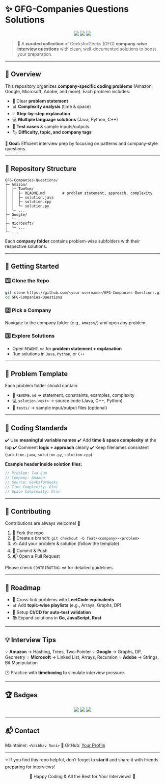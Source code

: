 # ✨ GFG-Companies Questions Solutions

<p align="center">
  <img src="https://img.shields.io/badge/Language-Java%20%7C%20Python%20%7C%20C++-brightgreen" />
  <img src="https://img.shields.io/badge/Contributions-Welcome-blue" />
  <img src="https://img.shields.io/badge/License-MIT-green" />
</p>

> 🚀 A **curated collection** of GeeksforGeeks (GFG) **company-wise interview questions** with clean, well-documented solutions to boost your preparation.

---

## 📌 Overview

This repository organizes **company-specific coding problems** (Amazon, Google, Microsoft, Adobe, and more). Each problem includes:

* 📝 Clear **problem statement**
* 📊 **Complexity analysis** (time & space)
* 💡 **Step-by-step explanation**
* 💻 **Multiple language solutions** (Java, Python, C++)
* 🧪 **Test cases** & sample inputs/outputs
* 🏷️ **Difficulty, topic, and company tags**

**🎯 Goal:** Efficient interview prep by focusing on patterns and company-style questions.

---

## 📂 Repository Structure

```
GFG-Companies-Questions/
├─ Amazon/
│  ├─ TwoSum/
│  │  ├─ README.md        # problem statement, approach, complexity
│  │  ├─ solution.java
│  │  ├─ solution.cpp
│  │  └─ solution.py
│  └─ ...
├─ Google/
│  └─ ...
├─ Microsoft/
│  └─ ...
└─ ...
```

Each **company folder** contains problem-wise subfolders with their respective solutions.

---

## 🚀 Getting Started

### 1️⃣ Clone the Repo

```bash
git clone https://github.com/<your-username>/GFG-Companies-Questions.git
cd GFG-Companies-Questions
```

### 2️⃣ Pick a Company

Navigate to the company folder (e.g., `Amazon/`) and open any problem.

### 3️⃣ Explore Solutions

* Open `README.md` for **problem statement + explanation**
* Run solutions in `Java`, `Python`, or `C++`

---

## 🧩 Problem Template

Each problem folder should contain:

* 📄 `README.md` → statement, constraints, examples, complexity
* 💻 `solution.<ext>` → source code (Java, C++, Python)
* 🧪 `tests/` → sample input/output files (optional)

---

## 📐 Coding Standards

✔️ Use **meaningful variable names**
✔️ Add **time & space complexity** at the top
✔️ Comment **logic + approach** clearly
✔️ Keep filenames consistent (`solution.java`, `solution.py`, `solution.cpp`)

**Example header inside solution files:**

```cpp
// Problem: Two Sum
// Company: Amazon
// Source: GeeksforGeeks
// Time Complexity: O(n)
// Space Complexity: O(n)
```

---

## 🤝 Contributing

Contributions are always welcome! 🎉

1. 🍴 Fork the repo
2. 🌿 Create a branch: `git checkout -b feat/<company>-<problem>`
3. ✍️ Add your problem & solution (follow the template)
4. 🔄 Commit & Push
5. 📬 Open a Pull Request

Please check `CONTRIBUTING.md` for detailed guidelines.

---

## 🎯 Roadmap

* 🔗 Cross-link problems with **LeetCode equivalents**
* 📊 Add **topic-wise playlists** (e.g., Arrays, Graphs, DP)
* 🤖 Setup **CI/CD for auto-test validation**
* 📚 Expand solutions in **Go, JavaScript, Rust**

---

## 💡 Interview Tips

💡 **Amazon** → Hashing, Trees, Two-Pointer
💡 **Google** → Graphs, DP, Geometry
💡 **Microsoft** → Linked List, Arrays, Recursion
💡 **Adobe** → Strings, Bit Manipulation

🕒 Practice with **timeboxing** to simulate interview pressure.

---

## 🏆 Badges

<p align="center">
  <img src="https://img.shields.io/badge/DSA-Preparation-orange" />
  <img src="https://img.shields.io/badge/Companies-50+-purple" />
  <img src="https://img.shields.io/badge/Problems-500+-success" />
</p>

---
## 📬 Contact

Maintainer: `<Vaibhav Soni>`
🔗 GitHub: [Your Profile](https://github.com/your-username)

---

⭐ If you find this repo helpful, don’t forget to **star it** and share it with friends preparing for interviews!

<p align="center">🚀 Happy Coding & All the Best for Your Interviews! 💯</p>
